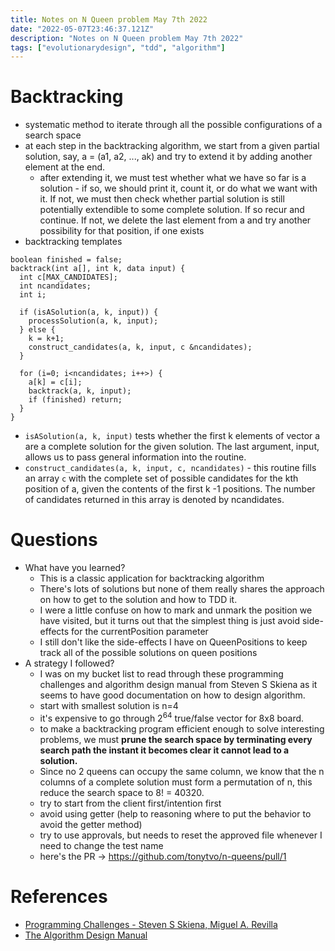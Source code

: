 ```yaml
---
title: Notes on N Queen problem May 7th 2022
date: "2022-05-07T23:46:37.121Z"
description: "Notes on N Queen problem May 7th 2022"
tags: ["evolutionarydesign", "tdd", "algorithm"]
---
```

# Backtracking
- systematic method to iterate through all the possible configurations of a search space
- at each step in the backtracking algorithm, we start from a given partial solution, say, a = (a1, a2, ..., ak) and try to extend it by adding another element at the end.
  - after extending it, we must test whether what we have so far is a solution - if so, we should print it, count it, or do what we want with it. If not, we must then check whether partial solution is still potentially extendible to some complete solution. If so recur and continue. If not, we delete the last element from a and try another possibility for that position, if one exists
- backtracking templates
```
boolean finished = false;
backtrack(int a[], int k, data input) {
  int c[MAX_CANDIDATES];
  int ncandidates;
  int i;

  if (isASolution(a, k, input)) {
    processSolution(a, k, input);
  } else {
    k = k+1;
    construct_candidates(a, k, input, c &ncandidates);
  }

  for (i=0; i<ncandidates; i++>) {
    a[k] = c[i];
    backtrack(a, k, input);
    if (finished) return;
  }
}
```
- `isASolution(a, k, input)` tests whether the first k elements of vector a are a complete solution for the given solution. The last argument, input, allows us to pass general information into the routine.
- `construct_candidates(a, k, input, c, ncandidates)` - this routine fills an array `c` with the complete set of possible candidates for the kth position of a, given the contents of the first k -1 positions. The number of candidates returned in this array is denoted by ncandidates. 

# Questions
- What have you learned?
  - This is a classic application for backtracking algorithm
  - There's lots of solutions but none of them really shares the approach on how to get to the solution and how to TDD it.
  - I were a little confuse on how to mark and unmark the position we have visited, but it turns out that the simplest thing is just avoid side-effects for the currentPosition parameter
  - I still don't like the side-effects I have on QueenPositions to keep track all of the possible solutions on queen positions
- A strategy I followed?
  - I was on my bucket list to read through these programming challenges and algorithm design manual from Steven S Skiena as it seems to have good documentation on how to design algorithm.
  - start with smallest solution is n=4
  - it's expensive to go through 2<sup>64</sup> true/false vector for 8x8 board.
  - to make a backtracking program efficient enough to solve interesting problems, we must **prune the search space by terminating every search path the instant it becomes clear it cannot lead to a solution.**
  - Since no 2 queens can occupy the same column, we know that the n columns of a complete solution must form a permutation of n, this reduce the search space to 8! = 40320.
  - try to start from the client first/intention first
  - avoid using getter (help to reasoning where to put the behavior to avoid the getter method)
  - try to use approvals, but needs to reset the approved file whenever I need to change the test name
  - here's the PR -> https://github.com/tonytvo/n-queens/pull/1

# References
- [Programming Challenges - Steven S Skiena, Miguel A. Revilla](https://www.amazon.ca/Programming-Challenges-Contest-Training-Computer-ebook/dp/B008AFF2ZU/ref=tmm_kin_swatch_0?_encoding=UTF8&qid=1651932964&sr=8-1)
- [The Algorithm Design Manual](https://www.amazon.ca/Algorithm-Design-Manual-Steven-Skiena/dp/3030542556/ref=sr_1_1)